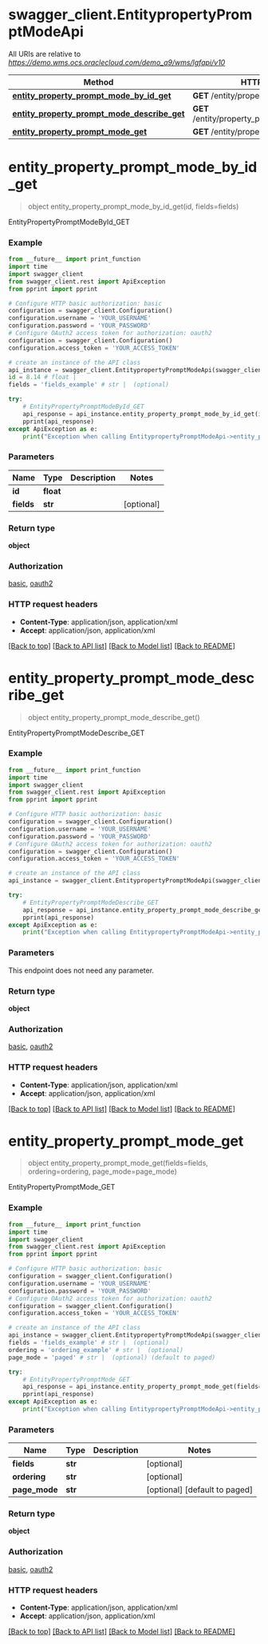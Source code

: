 # swagger_client.EntitypropertyPromptModeApi

All URIs are relative to *https://demo.wms.ocs.oraclecloud.com/demo_a9/wms/lgfapi/v10*

Method | HTTP request | Description
------------- | ------------- | -------------
[**entity_property_prompt_mode_by_id_get**](EntitypropertyPromptModeApi.md#entity_property_prompt_mode_by_id_get) | **GET** /entity/property_prompt_mode/{id} | EntityPropertyPromptModeById_GET
[**entity_property_prompt_mode_describe_get**](EntitypropertyPromptModeApi.md#entity_property_prompt_mode_describe_get) | **GET** /entity/property_prompt_mode/describe | EntityPropertyPromptModeDescribe_GET
[**entity_property_prompt_mode_get**](EntitypropertyPromptModeApi.md#entity_property_prompt_mode_get) | **GET** /entity/property_prompt_mode | EntityPropertyPromptMode_GET


# **entity_property_prompt_mode_by_id_get**
> object entity_property_prompt_mode_by_id_get(id, fields=fields)

EntityPropertyPromptModeById_GET



### Example
```python
from __future__ import print_function
import time
import swagger_client
from swagger_client.rest import ApiException
from pprint import pprint

# Configure HTTP basic authorization: basic
configuration = swagger_client.Configuration()
configuration.username = 'YOUR_USERNAME'
configuration.password = 'YOUR_PASSWORD'
# Configure OAuth2 access token for authorization: oauth2
configuration = swagger_client.Configuration()
configuration.access_token = 'YOUR_ACCESS_TOKEN'

# create an instance of the API class
api_instance = swagger_client.EntitypropertyPromptModeApi(swagger_client.ApiClient(configuration))
id = 8.14 # float | 
fields = 'fields_example' # str |  (optional)

try:
    # EntityPropertyPromptModeById_GET
    api_response = api_instance.entity_property_prompt_mode_by_id_get(id, fields=fields)
    pprint(api_response)
except ApiException as e:
    print("Exception when calling EntitypropertyPromptModeApi->entity_property_prompt_mode_by_id_get: %s\n" % e)
```

### Parameters

Name | Type | Description  | Notes
------------- | ------------- | ------------- | -------------
 **id** | **float**|  | 
 **fields** | **str**|  | [optional] 

### Return type

**object**

### Authorization

[basic](../README.md#basic), [oauth2](../README.md#oauth2)

### HTTP request headers

 - **Content-Type**: application/json, application/xml
 - **Accept**: application/json, application/xml

[[Back to top]](#) [[Back to API list]](../README.md#documentation-for-api-endpoints) [[Back to Model list]](../README.md#documentation-for-models) [[Back to README]](../README.md)

# **entity_property_prompt_mode_describe_get**
> object entity_property_prompt_mode_describe_get()

EntityPropertyPromptModeDescribe_GET



### Example
```python
from __future__ import print_function
import time
import swagger_client
from swagger_client.rest import ApiException
from pprint import pprint

# Configure HTTP basic authorization: basic
configuration = swagger_client.Configuration()
configuration.username = 'YOUR_USERNAME'
configuration.password = 'YOUR_PASSWORD'
# Configure OAuth2 access token for authorization: oauth2
configuration = swagger_client.Configuration()
configuration.access_token = 'YOUR_ACCESS_TOKEN'

# create an instance of the API class
api_instance = swagger_client.EntitypropertyPromptModeApi(swagger_client.ApiClient(configuration))

try:
    # EntityPropertyPromptModeDescribe_GET
    api_response = api_instance.entity_property_prompt_mode_describe_get()
    pprint(api_response)
except ApiException as e:
    print("Exception when calling EntitypropertyPromptModeApi->entity_property_prompt_mode_describe_get: %s\n" % e)
```

### Parameters
This endpoint does not need any parameter.

### Return type

**object**

### Authorization

[basic](../README.md#basic), [oauth2](../README.md#oauth2)

### HTTP request headers

 - **Content-Type**: application/json, application/xml
 - **Accept**: application/json, application/xml

[[Back to top]](#) [[Back to API list]](../README.md#documentation-for-api-endpoints) [[Back to Model list]](../README.md#documentation-for-models) [[Back to README]](../README.md)

# **entity_property_prompt_mode_get**
> object entity_property_prompt_mode_get(fields=fields, ordering=ordering, page_mode=page_mode)

EntityPropertyPromptMode_GET



### Example
```python
from __future__ import print_function
import time
import swagger_client
from swagger_client.rest import ApiException
from pprint import pprint

# Configure HTTP basic authorization: basic
configuration = swagger_client.Configuration()
configuration.username = 'YOUR_USERNAME'
configuration.password = 'YOUR_PASSWORD'
# Configure OAuth2 access token for authorization: oauth2
configuration = swagger_client.Configuration()
configuration.access_token = 'YOUR_ACCESS_TOKEN'

# create an instance of the API class
api_instance = swagger_client.EntitypropertyPromptModeApi(swagger_client.ApiClient(configuration))
fields = 'fields_example' # str |  (optional)
ordering = 'ordering_example' # str |  (optional)
page_mode = 'paged' # str |  (optional) (default to paged)

try:
    # EntityPropertyPromptMode_GET
    api_response = api_instance.entity_property_prompt_mode_get(fields=fields, ordering=ordering, page_mode=page_mode)
    pprint(api_response)
except ApiException as e:
    print("Exception when calling EntitypropertyPromptModeApi->entity_property_prompt_mode_get: %s\n" % e)
```

### Parameters

Name | Type | Description  | Notes
------------- | ------------- | ------------- | -------------
 **fields** | **str**|  | [optional] 
 **ordering** | **str**|  | [optional] 
 **page_mode** | **str**|  | [optional] [default to paged]

### Return type

**object**

### Authorization

[basic](../README.md#basic), [oauth2](../README.md#oauth2)

### HTTP request headers

 - **Content-Type**: application/json, application/xml
 - **Accept**: application/json, application/xml

[[Back to top]](#) [[Back to API list]](../README.md#documentation-for-api-endpoints) [[Back to Model list]](../README.md#documentation-for-models) [[Back to README]](../README.md)

